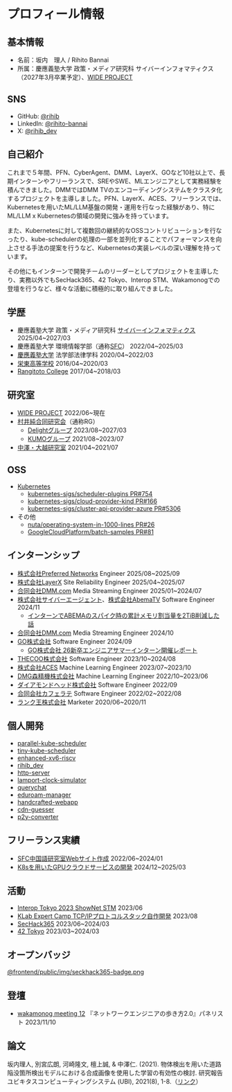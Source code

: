 # プロフィール情報

## 基本情報

- 名前：坂内　理人 / Rihito Bannai
- 所属：慶應義塾大学 政策・メディア研究科 サイバーインフォマティクス（2027年3月卒業予定）、[WIDE PROJECT](https://www.wide.ad.jp/)

## SNS

- GitHub: [@rihib](https://github.com/rihib)
- LinkedIn: [@rihito-bannai](https://www.linkedin.com/in/rihito-bannai/)
- X: [@rihib_dev](https://x.com/rihib_dev)

## 自己紹介

これまで５年間、PFN、CyberAgent、DMM、LayerX、GOなど10社以上で、長期インターンやフリーランスで、SREやSWE、MLエンジニアとして実務経験を積んできました。DMMではDMM TVのエンコーディングシステムをクラスタ化するプロジェクトを主導しました。PFN、LayerX、ACES、フリーランスでは、Kubernetesを用いたML/LLM基盤の開発・運用を行なった経験があり、特にML/LLM x Kubernetesの領域の開発に強みを持っています。

また、Kubernetesに対して複数回の継続的なOSSコントリビューションを行なったり、kube-schedulerの処理の一部を並列化することでパフォーマンスを向上させる手法の提案を行うなど、Kubernetesの実装レベルの深い理解を持っています。

その他にもインターンで開発チームのリーダーとしてプロジェクトを主導したり、実務以外でもSecHack365、42 Tokyo、Interop STM、Wakamonogでの登壇を行うなど、様々な活動に積極的に取り組んできました。

## 学歴

- 慶應義塾大学 政策・メディア研究科 [サイバーインフォマティクス](https://www.sfc.keio.ac.jp/academics/gsmg/program/ci.html) 2025/04~2027/03
- 慶應義塾大学 環境情報学部（通称[SFC](https://www.sfc.keio.ac.jp/)） 2022/04~2025/03
- [慶應義塾大学](https://www.keio.ac.jp/) 法学部法律学科 2020/04~2022/03
- [栄東高等学校](https://www.sakaehigashi.ed.jp/) 2016/04~2020/03
- [Rangitoto College](https://www.rangitoto.school.nz/) 2017/04~2018/03

## 研究室

- [WIDE PROJECT](https://www.wide.ad.jp/) 2022/06~現在
- [村井純合同研究会](https://rg.sfc.keio.ac.jp/)（通称RG）
  - [Delightグループ](https://delight.sfc.wide.ad.jp/) 2023/08~2027/03
  - [KUMOグループ](https://delight.sfc.wide.ad.jp/ja/news/20230927_announcement_of_reforming_delight) 2021/08~2023/07
- [中澤・大越研究室](https://www.jn.sfc.keio.ac.jp/) 2021/04~2021/07

## OSS

- [Kubernetes](https://github.com/search?q=org%3Akubernetes+org%3Akubernetes-sigs+org%3Akubernetes-csi+org%3Akubernetes-client+is%3Apr+author%3Arihib+&type=pullrequests&query=org%3Akubernetes+org%3Akubernetes-sigs+org%3Akubernetes-csi+org%3Akubernetes-client+is%3Apr+author%3Arihib+)
  - [kubernetes-sigs/scheduler-plugins PR#754](https://github.com/kubernetes-sigs/scheduler-plugins/pull/754)
  - [kubernetes-sigs/cloud-provider-kind PR#166](https://github.com/kubernetes-sigs/cloud-provider-kind/pull/166)
  - [kubernetes-sigs/cluster-api-provider-azure PR#5306](https://github.com/kubernetes-sigs/cluster-api-provider-azure/pull/5306)
- その他
  - [nuta/operating-system-in-1000-lines PR#26](https://github.com/nuta/operating-system-in-1000-lines/pull/26)
  - [GoogleCloudPlatform/batch-samples PR#81](https://github.com/GoogleCloudPlatform/batch-samples/pull/81)

## インターンシップ

- [株式会社Preferred Networks](https://www.preferred.jp/) Engineer 2025/08~2025/09
- [株式会社LayerX](https://layerx.co.jp/) Site Reliability Engineer 2025/04~2025/07
- [合同会社DMM.com](https://dmm-corp.com/) Media Streaming Engineer 2025/01~2024/07
- [株式会社サイバーエージェント](https://www.cyberagent.co.jp/)、[株式会社AbemaTV](https://abematv.co.jp/) Software Engineer 2024/11
  - [インターンでABEMAのスパイク時の累計メモリ割当量を2TiB削減した話](https://developers.cyberagent.co.jp/blog/archives/54054/)
- [合同会社DMM.com](https://dmm-corp.com/) Media Streaming Engineer 2024/10
- [GO株式会社](https://goinc.jp/) Software Engineer 2024/09
  - [GO株式会社 26新卒エンジニアサマーインターン開催レポート](https://go-on.goinc.jp/n/n1762aeb8a329)
- [THECOO株式会社](https://thecoo.co.jp/) Software Engineer 2023/10~2024/08
- [株式会社ACES](https://acesinc.co.jp/) Machine Learning Engineer 2023/07~2023/10
- [DMG森精機株式会社](https://www.dmgmori.co.jp/) Machine Learning Engineer 2022/10~2023/06
- [ダイアモンドヘッド株式会社](https://diamondhead.jp/) Software Engineer 2022/09
- [合同会社カフェラテ](https://cafelatte.jp/) Software Engineer 2022/02~2022/08
- [ランク王株式会社](https://rank-king.co.jp/) Marketer 2020/06~2020/11

## 個人開発

- [parallel-kube-scheduler](https://github.com/rihib/kubernetes/pull/1)
- [tiny-kube-scheduler](https://github.com/rihib/tiny-kube-scheduler)
- [enhanced-xv6-riscv](https://github.com/rihib/enhanced-xv6-riscv)
- [rihib_dev](https://github.com/rihib/rihib_dev)
- [http-server](https://github.com/rihib/http-server)
- [lamport-clock-simulator](https://github.com/rihib/lamport-clock-simulator)
- [querychat](https://github.com/rihib/querychat)
- [eduroam-manager](https://github.com/rihib/eduroam-manager?tab=readme-ov-file)
- [handcrafted-webapp](https://github.com/rihib/handcrafted-webapp)
- [cdn-guesser](https://github.com/rihib/cdn-guesser)
- [p2y-converter](https://github.com/rihib/p2y-converter)

## フリーランス実績

- [SFC中国語研究室Webサイト作成](https://china-lab.sfc.keio.ac.jp/) 2022/06~2024/01
- [K8sを用いたGPUクラウドサービスの開発](https://gpu.cloud.zebra-ai.net/) 2024/12~2025/03

## 活動

- [Interop Tokyo 2023 ShowNet STM](https://archive.interop.jp/2023/shownet/noc/) 2023/06
- [KLab Expert Camp TCP/IPプロトコルスタック自作開発](https://klab-hr.snar.jp/jobboard/detail.aspx?id=ceG7Rw98wQU) 2023/08
- [SecHack365](https://sechack365.nict.go.jp/achievement/2023/pdf/28Ss.pdf) 2023/06~2024/03
- [42 Tokyo](https://42tokyo.jp/) 2023/03~2024/03

## オープンバッジ

[@frontend/public/img/seckhack365-badge.png](https://www.openbadge-global.com/api/v1.0/openBadge/v2/Wallet/Public/GetAssertionShare/UURiTXVaYWpUYklmRkRkYWkrZkxlUT09)

## 登壇

- [wakamonog meeting 12](https://docomo-openlab.jp/720/) 『ネットワークエンジニアの歩き方2.0』パネリスト 2023/11/10

## 論文

坂内理人, 別宮広朗, 河崎隆文, 檀上誠, & 中澤仁. (2021). 物体検出を用いた道路陥没箇所検出モデルにおける合成画像を使用した学習の有効性の検討. 研究報告ユビキタスコンピューティングシステム (UBI), 2021(8), 1-8.（[リンク](https://ipsj.ixsq.nii.ac.jp/records/213965)）
